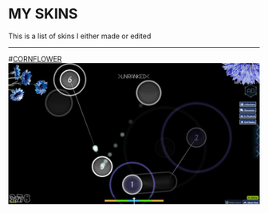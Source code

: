 # MY SKINS

This is a list of skins I either made or edited

---

#[CORNFLOWER](https://www.mediafire.com/file/pqfdp19u3uds71o/cornflower.osk/file)
![Screenshot of the application](screenshot382.jpg)

